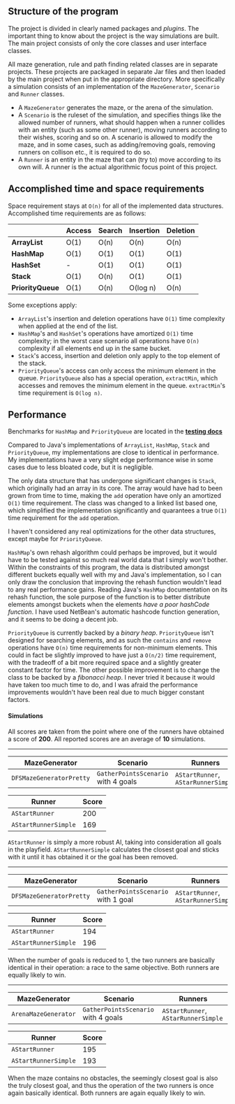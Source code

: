 ## Structure of the program

The project is divided in clearly named packages and *plugins*. The important thing to know about the project is the way simulations are built. The main project consists of only the core classes and user interface classes.

All maze generation, rule and path finding related classes are in separate projects. These projects are packaged in separate Jar files and then loaded by the main project when put in the appropriate directory. More specifically a simulation consists of an implementation of the `MazeGenerator`, `Scenario` and `Runner` classes.

- A `MazeGenerator` generates the maze, or the arena of the simulation.
- A `Scenario` is the ruleset of the simulation, and specifies things like the allowed number of runners, what should happen when a runner collides with an entity (such as some other runner), moving runners according to their wishes, scoring and so on. A scenario is allowed to modify the maze, and in some cases, such as adding/removing goals, removing runners on collison etc., it is required to do so.
- A `Runner` is an entity in the maze that can (try to) move according to its own will. A runner is the actual algorithmic focus point of this project.

## Accomplished time and space requirements

Space requirement stays at `O(n)` for all of the implemented data structures.
Accomplished time requirements are as follows:

|       | Access | Search | Insertion | Deletion |
|-------|--------|--------|-----------|----------|
| **ArrayList**  | O(1)   | O(n)   | O(n)      | O(n)     |
| **HashMap**   | O(1)      | O(1)   | O(1)      | O(1)     |
| **HashSet**   | -      | O(1)   | O(1)      | O(1)     |
| **Stack** | O(1)   | O(n)   | O(1)      | O(1)     |
| **PriorityQueue** | O(1)   | O(n)   | O(log n)      | O(n)     |

Some exceptions apply:

- `ArrayList`'s insertion and deletion operations have `O(1)` time complexity when applied at the end of the list.
- `HashMap`'s and `HashSet`'s operations have amortized `O(1)` time complexity; in the worst case scenario all operations have `O(n)` complexity if all elements end up in the same bucket.
- `Stack`'s access, insertion and deletion only apply to the top element of the stack.
- `PriorityQueue`'s access can only access the minimum element in the queue. `PriorityQueue` also has a special operation, `extractMin`, which accesses and removes the minimum element in the queue. `extractMin`'s time requirement is `O(log n)`.

## Performance

Benchmarks for `HashMap` and `PriorityQueue` are located in the [**testing docs**](testing.md) 

Compared to Java's implementations of `ArrayList`, `HashMap`, `Stack` and `PriorityQueue`, my implementations are close to identical in performance. My implementations have a very slight edge performance wise in some cases due to less bloated code, but it is negligible.

The only data structure that has undergone significant changes is `Stack`, which originally had an array in its core. The array would have had to been grown from time to time, making the `add` operation have only an amortized `O(1)` time requirement. The class was changed to a linked list based one, which simplified the implementation significantly and quarantees a true `O(1)` time requirement for the `add` operation.

I haven't considered any real optimizations for the other data structures, except maybe for `PriorityQueue`.

`HashMap`'s own rehash algorithm could perhaps be improved, but it would have to be tested against so much real world data that I simply won't bother. Within the constraints of this program, the data is distributed amongst different buckets equally well with my and Java's implementation, so I can only draw the conclusion that improving the rehash function wouldn't lead to any real performance gains. Reading Java's `HashMap` documentation on its rehash function, the sole purpose of the function is to better distribute elements amongst buckets when the elements *have a poor hashCode function*. I have used NetBean's automatic hashcode function generation, and it seems to be doing a decent job.

`PriorityQueue` is currently backed by a *binary heap*. `PriorityQueue` isn't designed for searching elements, and as such the `contains` and `remove` operations have `O(n)` time requirements for non-minimum elements. This could in fact be slightly improved to have just a `O(n/2)` time requirement, with the tradeoff of a bit more required space and a slightly greater constant factor for time. The other possible improvement is to change the class to be backed by a *fibonacci heap*. I never tried it because it would have taken too much time to do, and I was afraid the performance improvements wouldn't have been real due to much bigger constant factors.

#### Simulations

All scores are taken from the point where one of the runners have obtained a score of **200**. All reported scores are an average of **10** simulations.

---

MazeGenerator | Scenario | Runners
--------------|----------|--------
`DFSMazeGeneratorPretty` | `GatherPointsScenario` with 4 goals | `AStartRunner`, `AStarRunnerSimple`

Runner | Score
-------|------
`AStartRunner` | 200
`AStartRunnerSimple` | 169

`AStartRunner` is simply a more robust AI, taking into consideration all goals in the playfield. `AStartRunnerSimple` calculates the closest goal and sticks with it until it has obtained it or the goal has been removed.

---

MazeGenerator | Scenario | Runners
--------------|----------|--------
`DFSMazeGeneratorPretty` | `GatherPointsScenario` with 1 goal | `AStartRunner`, `AStarRunnerSimple`

Runner | Score
-------|------
`AStartRunner` | 194
`AStartRunnerSimple` | 196

When the number of goals is reduced to 1, the two runners are basically identical in their operation: a race to the same objective. Both runners are equally likely to win.

---

MazeGenerator | Scenario | Runners
--------------|----------|--------
`ArenaMazeGenerator` | `GatherPointsScenario` with 4 goals | `AStartRunner`, `AStarRunnerSimple`

Runner | Score
-------|------
`AStartRunner` | 195
`AStartRunnerSimple` | 193

When the maze contains no obstacles, the seemingly closest goal is also the truly closest goal, and thus the operation of the two runners is once again basically identical. Both runners are again equally likely to win.
